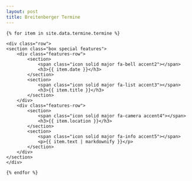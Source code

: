 ```yaml
---
layout: post
title: Breitenberger Termine
---
```



<section id="main" class="container">


<!-- awesome font icons look at https://github.com/FortAwesome/Font-Awesome/tree/master/svgs/solid -->

    {% for item in site.data.termine.termine %}

    <div class="row">
    <section class="box special features">
        <div class="features-row">
            <section>
                <span class="icon solid major fa-bell accent2"></span>
                <h3>{{ item.date }}</h3>
            </section>
            <section>
                <span class="icon solid major fa-list accent3"></span>
                <h3>{{ item.title }}</h3>
            </section>
        </div>
        <div class="features-row">
            <section>
                <span class="icon solid major fa-camera accent4"></span>
                <h3>{{ item.location }}</h3>
            </section>
            <section>
                <span class="icon solid major fa-info accent5"></span>
                <p>{{ item.text | markdownify }}</p>
            </section>
        </div>
    </section>
    </div>

    {% endfor %}

</section>
